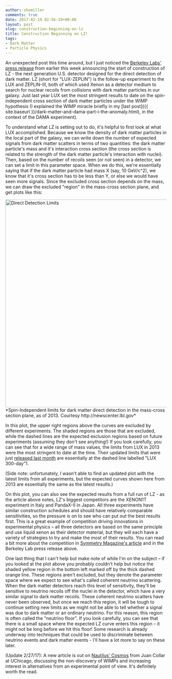 ```yaml
---
author: shomiller
comments: true
date: 2017-02-19 02:56:19+00:00
layout: post
slug: construction-beginning-on-lz
title: Construction Beginning on LZ!
tags:
- Dark Matter
- Particle Physics
---
```


An unexpected post this time around, but I just noticed the [Berkeley Labs' press release](http://newscenter.lbl.gov/2017/02/13/next-gen-dark-matter-detector-race-finish-line/) from earlier this week announcing the start of construction of LZ - the next generation U.S. detector designed for the direct detection of dark matter. LZ (short for "LUX-ZEPLIN") is the follow-up experiment to the LUX and ZEPLIN-III, both of which used Xenon as a detector medium to search for nuclear recoils from collisions with dark matter particles in our galaxy. Just last year LUX set the most stringent results to date on the spin-independent cross section of dark matter particles under the WIMP hypothesis (I explained the WIMP miracle briefly in my [last post]({{ site.baseurl }}/dark-matter-and-dama-part-i-the-anomaly.html), in the context of the DAMA experiment).

To understand what LZ is setting out to do, it's helpful to first look at what LUX accomplished. Because we know the density of dark matter particles in the local part of the galaxy, we can write down the number of expected signals from dark matter scatters in terms of two quantities: the dark matter particle's mass and it's interaction cross section (the cross section is related to the strength of the dark matter particle's interaction with nuclei). Then, based on the number of recoils seen (or not seen) in a detector, we can set a limit in this parameter space. When we do this, we're essentially saying that if the dark matter particle had mass X (say, 10 GeV/c^2), we know that it's cross section has to be less than Y, or else we would have seen more signals. Since the excluded cross section depends on the mass, we can draw the excluded "region" in the mass-cross section plane, and get plots like this:

<img style="float: center;" width="650" src="{{ site.baseurl }}/assets/direct_detection_limits_2013.jpg" alt="Direct Detection Limits">
*Spin-Independent limits for dark matter direct detection in the mass-cross section plane, as of 2013. Courtesy http://newscenter.lbl.gov*


In this plot, the upper right regions above the curves are excluded by different experiments. The shaded regions are those that are excluded, while the dashed lines are the expected exclusion regions based on future experiments (assuming they don't see anything!) If you look carefully, you can see that for a wide range of mass values, the limits from LUX in 2013 were the most stringent to date at the time. Their updated limits that were just [released last month](http://physics.aps.org/articles/v10/3) are essentially at the dashed line labelled "LUX 300-day”1.

(Side note: unfortunately, I wasn't able to find an updated plot with the latest limits from all experiments, but the expected curves shown here from 2013 are essentially the same as the latest results.)

On this plot, you can also see the expected results from a full run of LZ - as the article above notes, LZ's biggest competitors are the XENON1T experiment in Italy and PandaX-II in Japan. All three experiments have similar construction schedules and should have relatively comparable sensitivities, so the pressure is on to see who can put out the best results first. This is a great example of competition driving innovations in experimental physics – all three detectors are based on the same principle and use liquid xenon as their detector material, but they will each have a variety of strategies to try and make the most of their results. You can read a bit more about the competition in [Symmetry Magazine's article](http://www.symmetrymagazine.org/article/lz-dark-matter-detector-on-fast-track) and in the Berkeley Lab press release above.

One last thing that I can't help but make note of while I'm on the subject – if you looked at the plot above you probably couldn't help but notice the shaded yellow region in the bottom left marked off by the thick dashed orange line. These regions aren't excluded, but they denote the parameter space where we expect to see what's called coherent neutrino scattering. When the dark matter detectors reach this level of sensitivity, they'll be sensitive to neutrino recoils off the nuclei in the detector, which have a very similar signal to dark matter recoils. These coherent neutrino scatters have never been observed, but once we reach this region, it will be tough to continue setting new limits as we might not be able to tell whether a signal was due to dark matter or an ordinary neutrino. For this reason, this region is often called the "neutrino floor". If you look carefully, you can see that there is a small space where the expected LZ curve enters this region – it might not be long before we hit this floor! Some research is already underway into techniques that could be used to discriminate between neutrino events and dark matter events - I'll have a lot more to say on these later.

(Update 2/27/17): A new article is out on [Nautilus' Cosmos](http://cosmos.nautil.us/short/139/what-dark-matter-needs-are-new-kinds-of-experiments) from Juan Collar at UChicago, discussing the non-discovery of WIMPs and increasing interest in alternatives from an experimental point of view. It's definitely worth the read.
